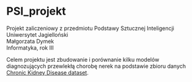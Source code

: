 # PSI_projekt

Projekt zaliczeniowy z przedmiotu Podstawy Sztucznej Inteligencji  
Uniwersytet Jagielloński  
Małgorzata Dymek  
Informatyka, rok III  

Celem projektu jest zbudowanie i porównanie kilku modelów diagnozujących przewlekłą chorobę nerek na podstawie zbioru danych [Chronic Kidney Disease dataset](https://www.kaggle.com/mansoordaku/ckdisease).
